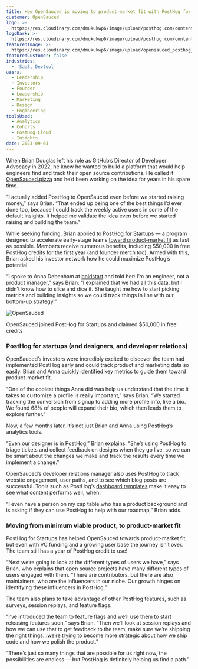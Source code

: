 ```yaml
---
title: How OpenSauced is moving to product-market fit with PostHog for Startups
customer: OpenSauced
logo: >-
  https://res.cloudinary.com/dmukukwp6/image/upload/posthog.com/contents/images/customers/opensauced/logo.svg
logoDark: >-
  https://res.cloudinary.com/dmukukwp6/image/upload/posthog.com/contents/images/customers/opensauced/logo_dark.svg
featuredImage: >-
  https://res.cloudinary.com/dmukukwp6/image/upload/opensauced_posthog_a180477623.png
featuredCustomer: false
industries:
  - 'SaaS, Devtool'
users:
  - Leadership
  - Investors
  - Founder
  - Leadership
  - Marketing
  - Design
  - Engineering
toolsUsed:
  - Analytics
  - Cohorts
  - PostHog Cloud
  - Insights
date: 2023-09-03
---
```


When Brian Douglas left his role as GitHub’s Director of Developer Advocacy in 2022, he knew he wanted to build a platform that would help engineers find and track their open source contributions. He called it [OpenSauced.pizza](https://opensauced.pizza/) and he’d been working on the idea for years in his spare time. 

“I actually added PostHog to OpenSauced even before we started raising money,” says Brian. “That ended up being one of the best things I’d ever done too, because I could track the weekly active users in some of the default insights. It helped me validate the idea even before we started raising and building the team.”

While seeking funding, Brian applied to [PostHog for Startups](/startups) — a program designed to accelerate early-stage teams [toward product-market fit](/blog/product-market-fit-game) as fast as possible. Members receive numerous benefits, including $50,000 in free PostHog credits for the first year (and founder merch too). Armed with this, Brian asked his investor network how he could maximize PostHog’s potential.

“I spoke to Anna Debenham at [boldstart](https://boldstart.vc/) and told her: I’m an engineer, not a product manager,” says Brian. “I explained that we had all this data, but I didn’t know how to slice and dice it. She taught me how to start picking metrics and building insights so we could track things in line with our bottom-up strategy.”

![OpenSauced](https://res.cloudinary.com/dmukukwp6/image/upload/v1710055416/posthog.com/contents/images/customers/opensauced/opensauced-pizza.png)
<Caption>OpenSauced joined PostHog for Startups and claimed $50,000 in free credits</Caption>

### PostHog for startups (and designers, and developer relations)

OpenSauced’s investors were incredibly excited to discover the team had implemented PostHog early and could track product and marketing data so easily. Brian and Anna quickly identified key metrics to guide them toward product-market fit.

“One of the coolest things Anna did was help us understand that the time it takes to customize a profile is really important,” says Brian. “We started tracking the conversion from signup to adding more profile info, like a bio. We found 68% of people will expand their bio, which then leads them to explore further.”

Now, a few months later, it’s not just Brian and Anna using PostHog’s analytics tools. 

“Even our designer is in PostHog,” Brian explains. “She’s using PostHog to triage tickets and collect feedback on designs when they go live, so we can be smart about the changes we make and track the results every time we implement a change.”

OpenSauced’s developer relations manager also uses PostHog to track website engagement, user paths, and to see which blog posts are successful. Tools such as PostHog’s [dashboard templates](/templates) make it easy to see what content performs well, when.

“I even have a person on my cap table who has a product background and is asking if they can use PostHog to help with our roadmap,” Brian adds.

<BorderWrapper>
<Quote
    imageSource="/images/customers/anna.jpg"
    size="md"
    name="Anna Debenham"
    title="Operating Partner, Boldstart"
    quote={`“PostHog is ideal for startups. It is a really solid analytics tool, but features like feature flags and experiments become even more useful as the company grows. It saves founders like Brian time, as they have the right tools from day one.”`}
/>
</BorderWrapper>

### Moving from minimum viable product, to product-market fit

PostHog for Startups has helped OpenSauced towards product-market fit, but even with VC funding and a growing user base the journey isn’t over. The team still has a year of PostHog credit to use!

“Next we’re going to look at the different types of users we have,” says Brian, who explains that open source projects have many different types of users engaged with them. “There are contributors, but there are also maintainers, who are the influencers in our niche. Our growth hinges on identifying these influencers in PostHog.”

The team also plans to take advantage of other PostHog features, such as surveys, session replays, and feature flags. 

“I’ve introduced the team to feature flags and we’ll use them to start releasing features soon,” says Brian. “Then we’ll look at session replays and how we can use that to get feedback to the team, make sure we’re shipping the right things…we’re trying to become more strategic about how we ship code and how we polish the product.” 

“There’s just so many things that are possible for us right now, the possibilities are endless — but PostHog is definitely helping us find a path.”


